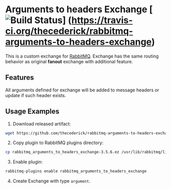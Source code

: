 # Arguments to headers Exchange [![Build Status](https://travis-ci.org/thecederick/rabbitmq-arguments-to-headers-exchange.svg?branch=master)] (https://travis-ci.org/thecederick/rabbitmq-arguments-to-headers-exchange)

This is a custom exchange for [RabbitMQ](http://www.rabbitmq.com/). Exchange has the same routing behavior as original **fanout** exchange with additional feature.

## Features

All arguments defined for exchange will be added to message headers or update if such header exists.

## Usage Examples

1. Download released artifact:
```sh
wget https://github.com/thecederick/rabbitmq-arguments-to-headers-exchange/releases/download/rabbitmq-3.5.6/rabbitmq_arguments_to_headers_exchange-3.5.6.ez
```
2. Copy plugin to RabbitMQ plugins directory:
```sh
cp rabbitmq_arguments_to_headers_exchange-3.5.6.ez /usr/lib/rabbitmq/lib/rabbitmq_server-3.5.6/plugins
```
3. Enable plugin:
```sh
rabbitmq-plugins enable rabbitmq_arguments_to_headers_exchange
```
4. Create Exchange with type `argument`.


